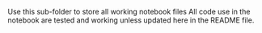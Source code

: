 Use this sub-folder to store all working notebook files
All code use in the notebook are tested and working unless updated here in the README file.
